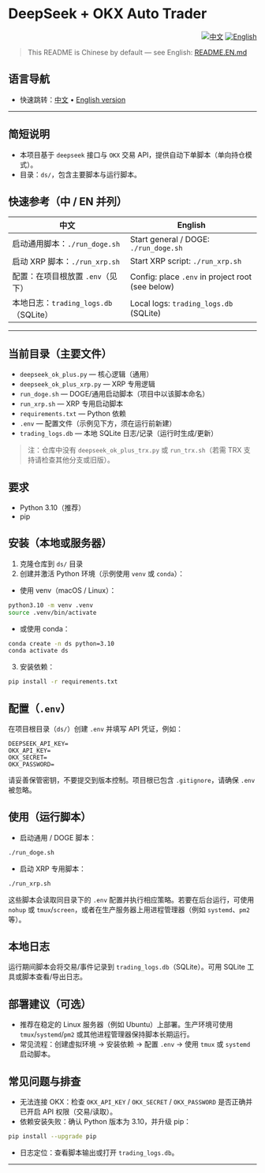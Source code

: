 <h1 id="chinese">DeepSeek + OKX Auto Trader</h1>

<p style="text-align:right">
  <a href="./README.md"><img alt="中文" src="https://img.shields.io/badge/中文-默认-0b70d5.svg?style=flat-square"></a>
  <a href="./README.EN.md"><img alt="English" src="https://img.shields.io/badge/English-EN-6c757d.svg?style=flat-square"></a>
</p>

> This README is Chinese by default — see English: [README.EN.md](./README.EN.md)

## 语言导航
- 快速跳转：[中文](#chinese) • [English version](./README.EN.md)

---

## 简短说明
- 本项目基于 `deepseek` 接口与 `OKX` 交易 API，提供自动下单脚本（单向持仓模式）。
- 目录：`ds/`，包含主要脚本与运行脚本。

## 快速参考（中 / EN 并列）
| 中文 | English |
|---|---|
| 启动通用脚本：`./run_doge.sh` | Start general / DOGE: `./run_doge.sh` |
| 启动 XRP 脚本：`./run_xrp.sh` | Start XRP script: `./run_xrp.sh` |
| 配置：在项目根放置 `.env`（见下） | Config: place `.env` in project root (see below) |
| 本地日志：`trading_logs.db`（SQLite） | Local logs: `trading_logs.db` (SQLite) |

---

## 当前目录（主要文件）
- `deepseek_ok_plus.py` — 核心逻辑（通用）
- `deepseek_ok_plus_xrp.py` — XRP 专用逻辑
- `run_doge.sh` — DOGE/通用启动脚本（项目中以该脚本命名）
- `run_xrp.sh` — XRP 专用启动脚本
- `requirements.txt` — Python 依赖
- `.env` — 配置文件（示例见下方，须在运行前新建）
- `trading_logs.db` — 本地 SQLite 日志/记录（运行时生成/更新）

> 注：仓库中没有 `deepseek_ok_plus_trx.py` 或 `run_trx.sh`（若需 TRX 支持请检查其他分支或旧版）。

## 要求
- Python 3.10（推荐）
- pip

## 安装（本地或服务器）
1. 克隆仓库到 `ds/` 目录
2. 创建并激活 Python 环境（示例使用 `venv` 或 `conda`）：

- 使用 venv（macOS / Linux）：

```bash
python3.10 -m venv .venv
source .venv/bin/activate
```

- 或使用 conda：

```bash
conda create -n ds python=3.10
conda activate ds
```

3. 安装依赖：

```bash
pip install -r requirements.txt
```

## 配置（`.env`）
在项目根目录（`ds/`）创建 `.env` 并填写 API 凭证，例如：

```
DEEPSEEK_API_KEY=
OKX_API_KEY=
OKX_SECRET=
OKX_PASSWORD=
```

请妥善保管密钥，不要提交到版本控制。项目根已包含 `.gitignore`，请确保 `.env` 被忽略。

## 使用（运行脚本）
- 启动通用 / DOGE 脚本：

```bash
./run_doge.sh
```

- 启动 XRP 专用脚本：

```bash
./run_xrp.sh
```

这些脚本会读取同目录下的 `.env` 配置并执行相应策略。若要在后台运行，可使用 `nohup` 或 `tmux`/`screen`，或者在生产服务器上用进程管理器（例如 `systemd`、`pm2` 等）。

## 本地日志
运行期间脚本会将交易/事件记录到 `trading_logs.db`（SQLite）。可用 SQLite 工具或脚本查看/导出日志。

## 部署建议（可选）
- 推荐在稳定的 Linux 服务器（例如 Ubuntu）上部署。生产环境可使用 `tmux`/`systemd`/`pm2` 或其他进程管理器保持脚本长期运行。
- 常见流程：创建虚拟环境 → 安装依赖 → 配置 `.env` → 使用 `tmux` 或 `systemd` 启动脚本。

## 常见问题与排查
- 无法连接 OKX：检查 `OKX_API_KEY` / `OKX_SECRET` / `OKX_PASSWORD` 是否正确并已开启 API 权限（交易/读取）。
- 依赖安装失败：确认 Python 版本为 3.10，并升级 pip：

```bash
pip install --upgrade pip
```

- 日志定位：查看脚本输出或打开 `trading_logs.db`。

---

<!-- English content moved to README.EN.md -->
